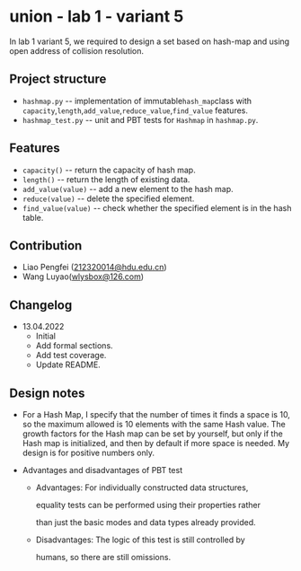 # union - lab 1 - variant 5

In lab 1 variant 5, we required to design a set based on hash-map and
using open address of collision resolution.

## Project structure

- `hashmap.py` -- implementation of immutable`hash_map`class with
  `capacity`,`length`,`add_value`,`reduce_value`,`find_value`
features.
- `hashmap_test.py` -- unit and PBT tests for `Hashmap` in
`hashmap.py`.

## Features

- `capacity()` -- return the capacity of hash map.
- `length()` -- return the length of existing data.
- `add_value(value)` -- add a new element to the hash map.
- `reduce(value)` -- delete the specified element.
- `find_value(value)` -- check whether the specified element is
in the hash table.

## Contribution

- Liao Pengfei (212320014@hdu.edu.cn)
- Wang Luyao(wlysbox@126.com)

## Changelog

- 13.04.2022
  - Initial
  - Add formal sections.
  - Add test coverage.
  - Update README.

## Design notes

- For a Hash Map, I specify that the number of times it finds a
  space is 10, so the maximum allowed is 10 elements with the same
  Hash value. The growth factors for the Hash map can be set by
  yourself, but only if the Hash map is initialized, and then by default
  if more space is needed. My design is for positive numbers only.

- Advantages and disadvantages of PBT test

  - Advantages: For individually constructed data structures,

    equality tests can be performed using their properties rather

    than just the basic modes and data types already provided.

  - Disadvantages: The logic of this test is still controlled by

    humans, so there are still omissions.
